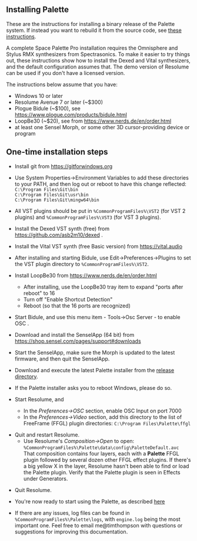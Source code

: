 ## Installing Palette

These are the instructions for installing a binary release of the Palette system.  If instead you want to rebuild it from the source code, see
<a href=building.md>these instructions</a>.

A complete Space Palette Pro installation requires the
Omnisphere and Stylus RMX synthesizers from Spectrasonics.
To make it easier to try things out, these instructions
show how to install the Dexed and Vital synthesizers,
and the default configuration assumes that.  The demo version
of Resolume can be used if you don't have a licensed version.

The instructions below assume that you have:
  - Windows 10 or later
  - Resolume Avenue 7 or later (~$300)
  - Plogue Bidule (~$100), see https://www.plogue.com/products/bidule.html
  - LoopBe30 (~$20), see from https://www.nerds.de/en/order.html
  - at least one Sensel Morph, or some other 3D cursor-providing device or program

## One-time installation steps

- Install git from https://gitforwindows.org

- Use System Properties->Environment Variables to add these directories to your PATH, and then log out or reboot to have this change reflected:
	<br>`C:\Program Files\Git\bin`
	<br>`C:\Program Files\Git\usr\bin`
	<br>`C:\Program Files\Git\mingw64\bin`

- All VST plugins should be put in `%CommonProgramFiles%\VST2` (for VST 2 plugins) and `%CommonProgramFiles%\VST3` (for VST 3 plugins).

 - Install the Dexed VST synth (free) from https://github.com/asb2m10/dexed . 

 - Install the Vital VST synth (free Basic version) from https://vital.audio

- After installing and starting Bidule, use Edit->Preferences->Plugins to set the VST plugin directory to
`%CommonProgramFiles%\VST2`.

- Install LoopBe30 from https://www.nerds.de/en/order.html
  - After installing, use the LoopBe30 tray item to expand "ports after reboot" to 16
  - Turn off "Enable Shortcut Detection"
  - Reboot (so that the 16 ports are recognized)
 <p>

- Start Bidule, and use this menu item - Tools->Osc Server - to enable OSC .

- Download and install the SenselApp (64 bit) from https://shop.sensel.com/pages/support#downloads

- Start the SenselApp, make sure the Morph is updated to the latest firmware, and then quit the SenselApp.

- Download and execute the latest Palette installer from the
<a href=https://github.com/vizicist/palette/tree/main/release>release directory</a>.

- If the Palette installer asks you to reboot Windows, please do so.

- Start Resolume, and
  - In the <i>Preferences->OSC</i> section, enable OSC Input on port 7000
  - In the <i>Preferences->Video</i> section, add this directory to the list of FreeFrame (FFGL) plugin directories: `C:\Program Files\Palette\ffgl`
<p>

- Quit and restart Resolume.
  - Use Resolume's <i>Composition->Open</i> to open: `%CommonProgramFiles%\Palette\data\config\PaletteDefault.avc`<br>
  That composition contains four layers, each with a <b>Palette</b> FFGL plugin followed by several dozen other FFGL effect plugins.
  If there's a big yellow X in the layer, Resolume hasn't been able to find or load the Palette plugin.  Verify that the Palette plugin is seen in Effects under Generators.
<p>

- Quit Resolume.

- You're now ready to start using the Palette, as described
<a href="https://github.com/vizicist/palette/blob/main/doc/starting_and_using.md">here</a>

- If there are any issues, log files can be found in `%CommonProgramFiles%\Palette\logs`,
with `engine.log` being the most important one.  Feel free to email me@timthompson with questions or suggestions for improving this documentation.
